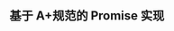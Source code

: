 <!--
 * @Description:
 * @Version:
 * @Autor: qinjunyi
 * @Date: 2021-02-19 11:18:58
 * @LastEditors: qinjunyi
 * @LastEditTime: 2021-02-19 11:34:31
-->

## 基于 A+规范的 Promise 实现
